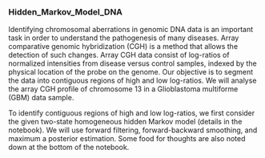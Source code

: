 ### Hidden_Markov_Model_DNA

Identifying chromosomal aberrations in genomic DNA data is an important task in order to understand the pathogenesis of many diseases. Array comparative genomic hybridization (CGH) is a method that allows the detection of such changes. Array CGH data consist of log-ratios of normalized intensities from disease versus control samples, indexed by the physical location of the probe on the genome. Our objective is to segment the data into contiguous regions of high and low log-ratios. We will analyse the array CGH profile of chromosome 13 in a Glioblastoma multiforme (GBM) data sample. 

To identify contiguous regions of high and low log-ratios, we first consider the given two-state homogeneous hidden Markov model (details in the notebook). We will use forward filtering, forward-backward smoothing, and maximum a posterior estimation. Some food for thoughts are also noted down at the bottom of the notebook.
